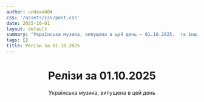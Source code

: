 ```yaml
---
author: undead404
css: '/assets/css/post.css'
date: 2025-10-01
layout: default
summary: "Українська музика, випущена в цей день – 01.10.2025.  та інші"
tags: []
title: Релізи за 01.10.2025
---
```


<main class="main-content">
  <header>
    <h1>Релізи за <time datetime="2025-10-01">01.10.2025</time></h1>
    <p class="summary">Українська музика, випущена в цей день</p>
      <ul class="tags">
      </ul>
  </header>
  <section class="releases">
  </section>
</main>